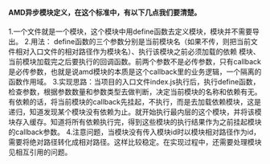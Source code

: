 #### AMD异步模块定义，在这个标准中，有以下几点我们要清楚。 
1.一个文件就是一个模块，这个模块中用define函数去定义模块，模块并不需要导出。 
2.用法： define函数的三个参数分别是当前模块名（如果不传，则把当前文件相对入口文件的相对路径作为模块名）、执行该模块之前必须加载的依赖 模块、当前模块加载完之后要执行的回调函数。前两个参数不是必传参数，只有callback是必传参数，也就是说amd模块的本质是这个callback里的业务逻辑，一个隔离的函数作用域。 
3.实现思路：当项目的入口文件index.js执行后，执行define函数，检查参数，根据参数数量和参数类型去做判断，决定当前模块的名称和依赖有无。有依赖的话，将当前模块的callback先挂起，不执行，而是去加载依赖模块，这是递归，知道发现某个模块没有依赖为止。就开始执行最内层的这个模块，并将该模块存入缓存。知道将所有依赖执行完，得到这些模块的执行结果作为之前挂起模块的callback参数。 
4.注意问题，当模块没有传入模块id时以模块相对路径作为id，需要将绝对路径转化成相对路径。这样比较稳定。在实现过程中，还需要处理模块见相互引用的问题。

 
